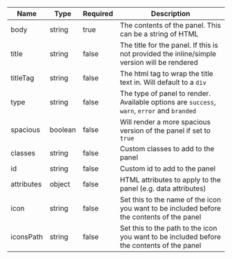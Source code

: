 | Name       | Type    | Required | Description                                                                                 |
| ---------- | ------- | -------- | ------------------------------------------------------------------------------------------- |
| body       | string  | true     | The contents of the panel. This can be a string of HTML                                     |
| title      | string  | false    | The title for the panel. If this is not provided the inline/simple version will be rendered |
| titleTag   | string  | false    | The html tag to wrap the title text in. Will default to a `div`                             |
| type       | string  | false    | The type of panel to render. Available options are `success`, `warn`, `error` and `branded` |
| spacious   | boolean | false    | Will render a more spacious version of the panel if set to `true`                           |
| classes    | string  | false    | Custom classes to add to the panel                                                          |
| id         | string  | false    | Custom id to add to the panel                                                               |
| attributes | object  | false    | HTML attributes to apply to the panel (e.g. data attributes)                                |
| icon       | string  | false    | Set this to the name of the icon you want to be included before the contents of the panel   |
| iconsPath  | string  | false    | Set this to the path to the icon you want to be included before the contents of the panel   |
